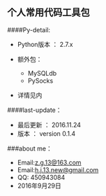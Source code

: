 个人常用代码工具包
--------
####Py-detail:
* Python版本 ： 2.7.x   

* 额外包：
    * MySQLdb
    * PySocks

* 详情见内    
    
####last-update：

* 最后更新 ： 2016.11.24
* 版本     ： version 0.1.4

###about me：

* Email:z.g.13@163.com 
* Email:h.j.13.new@gmail.com
* QQ: 450943084   
* 2016年9月29日
